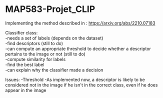 # MAP583-Projet_CLIP  
Implementing the method described in : https://arxiv.org/abs/2210.07183    

Classifier class:  
-needs a set of labels (depends on the dataset)  
-find descriptors (still to do)  
-can compute an appropriate threshold to decide whether a descriptor pertains to the image or not (still to do)  
-compute similarity for labels  
-find the best label  
-can explain why the classifier made a decision  


Issues:
-Threshold
-As implemented now, a descriptor is likely to be considered not in the image if he isn't in the correct class, even if he does appear in the image  

